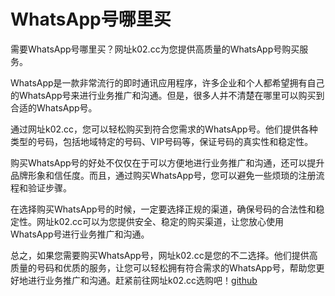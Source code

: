 # WhatsApp号哪里买

需要WhatsApp号哪里买？网址k02.cc为您提供高质量的WhatsApp号购买服务。

WhatsApp是一款非常流行的即时通讯应用程序，许多企业和个人都希望拥有自己的WhatsApp号来进行业务推广和沟通。但是，很多人并不清楚在哪里可以购买到合适的WhatsApp号。

通过网址k02.cc，您可以轻松购买到符合您需求的WhatsApp号。他们提供各种类型的号码，包括地域特定的号码、VIP号码等，保证号码的真实性和稳定性。

购买WhatsApp号的好处不仅仅在于可以方便地进行业务推广和沟通，还可以提升品牌形象和信任度。而且，通过购买WhatsApp号，您可以避免一些烦琐的注册流程和验证步骤。

在选择购买WhatsApp号的时候，一定要选择正规的渠道，确保号码的合法性和稳定性。网址k02.cc可以为您提供安全、稳定的购买渠道，让您放心使用WhatsApp号进行业务推广和沟通。

总之，如果您需要购买WhatsApp号，网址k02.cc是您的不二选择。他们提供高质量的号码和优质的服务，让您可以轻松拥有符合需求的WhatsApp号，帮助您更好地进行业务推广和沟通。赶紧前往网址k02.cc选购吧！[github](https://github.com)